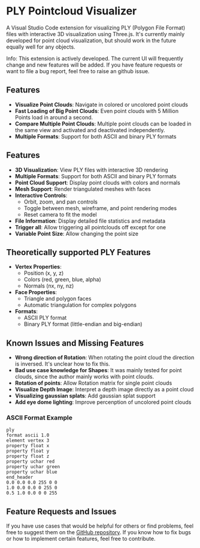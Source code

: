 # PLY Pointcloud Visualizer

A Visual Studio Code extension for visualizing PLY (Polygon File Format) files with interactive 3D visualization using Three.js. It's currently mainly developed for point cloud visualization, but should work in the future equally well for any objects.

Info: This extension is actively developed. The current UI will frequently change and new features will be added. If you have feature requests or want to file a bug report, feel free to raise an github issue.

## Features

- **Visualize Point Clouds**: Navigate in colored or uncolored point clouds 
- **Fast Loading of Big Point Clouds**: Even point clouds with 5 Million Points load in around a second.
- **Compare Multiple Point Clouds**: Multiple point clouds can be loaded in the same view and activated and deactivated independently.
- **Multiple Formats**: Support for both ASCII and binary PLY formats

## Features

- **3D Visualization**: View PLY files with interactive 3D rendering
- **Multiple Formats**: Support for both ASCII and binary PLY formats
- **Point Cloud Support**: Display point clouds with colors and normals
- **Mesh Support**: Render triangulated meshes with faces
- **Interactive Controls**: 
  - Orbit, zoom, and pan controls
  - Toggle between mesh, wireframe, and point rendering modes
  - Reset camera to fit the model
- **File Information**: Display detailed file statistics and metadata
- **Trigger all**: Allow triggering all pointclouds off except for one
- **Variable Point Size**: Allow changing the point size

## Theoretically supported PLY Features

- **Vertex Properties**:
  - Position (x, y, z)
  - Colors (red, green, blue, alpha)
  - Normals (nx, ny, nz)
- **Face Properties**:
  - Triangle and polygon faces
  - Automatic triangulation for complex polygons
- **Formats**:
  - ASCII PLY format
  - Binary PLY format (little-endian and big-endian)

## Known Issues and Missing Features
- **Wrong direction of Rotation**: When rotating the point cloud the direction is inversed. It's unclear how to fix this.
- **Bad use case knowledge for Shapes**: It was mainly tested for point clouds, since the author mainly works with point clouds.
- **Rotation of points**: Allow Rotation matrix for single point clouds
- **Visualize Depth Image**: Interpret a depth image directly as a point cloud
- **Visualizing gaussian splats**: Add gaussian splat support
- **Add eye dome lighting**: Improve percenption of uncolored point clouds


### ASCII Format Example
```
ply
format ascii 1.0
element vertex 3
property float x
property float y
property float z
property uchar red
property uchar green
property uchar blue
end_header
0.0 0.0 0.0 255 0 0
1.0 0.0 0.0 0 255 0
0.5 1.0 0.0 0 0 255
```

## Feature Requests and Issues

If you have use cases that would be helpful for others or find problems, feel free to suggest them on the [GitHub repository](https://github.com/kleinicke/ply-visualizer/issues). If you know how to fix bugs or how to implement certain features, feel free to contribute.



